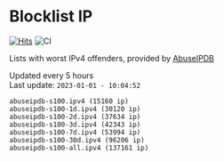 # Blocklist IP

[![Hits](https://hits.seeyoufarm.com/api/count/incr/badge.svg?url=https%3A%2F%2Fgithub.com%2Fborestad%2Fblocklist-ip%2F&count_bg=%2379C83D&title_bg=%23555555&icon=&icon_color=%23E7E7E7&title=hits&edge_flat=false)](https://hits.seeyoufarm.com)  ![CI](https://img.shields.io/github/workflow/status/borestad/blocklist-ip/CI?style=flat-square)

Lists with worst IPv4 offenders, provided by [AbuseIPDB](https://www.abuseipdb.com/)

<!-- FOOTER-PLACEHOLDER -->
Updated every 5 hours<br>
Last update: `2023-01-01 - 10:04:52`
```
abuseipdb-s100.ipv4 (15160 ip)
abuseipdb-s100-1d.ipv4 (30120 ip)
abuseipdb-s100-2d.ipv4 (37634 ip)
abuseipdb-s100-3d.ipv4 (42343 ip)
abuseipdb-s100-7d.ipv4 (53994 ip)
abuseipdb-s100-30d.ipv4 (96206 ip)
abuseipdb-s100-all.ipv4 (137161 ip)
```
